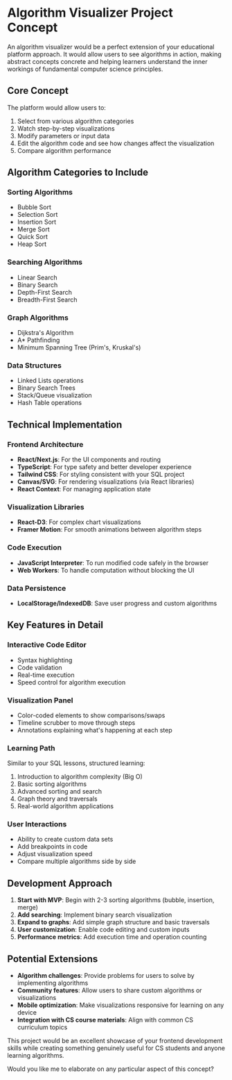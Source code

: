 # Algorithm Visualizer Project Concept

An algorithm visualizer would be a perfect extension of your educational platform approach. It would allow users to see algorithms in action, making abstract concepts concrete and helping learners understand the inner workings of fundamental computer science principles.

## Core Concept

The platform would allow users to:
1. Select from various algorithm categories
2. Watch step-by-step visualizations
3. Modify parameters or input data
4. Edit the algorithm code and see how changes affect the visualization
5. Compare algorithm performance

## Algorithm Categories to Include

### Sorting Algorithms
- Bubble Sort
- Selection Sort
- Insertion Sort
- Merge Sort
- Quick Sort
- Heap Sort

### Searching Algorithms
- Linear Search
- Binary Search
- Depth-First Search
- Breadth-First Search

### Graph Algorithms
- Dijkstra's Algorithm
- A* Pathfinding
- Minimum Spanning Tree (Prim's, Kruskal's)

### Data Structures
- Linked Lists operations
- Binary Search Trees
- Stack/Queue visualization
- Hash Table operations

## Technical Implementation

### Frontend Architecture
- **React/Next.js**: For the UI components and routing
- **TypeScript**: For type safety and better developer experience
- **Tailwind CSS**: For styling consistent with your SQL project
- **Canvas/SVG**: For rendering visualizations (via React libraries)
- **React Context**: For managing application state

### Visualization Libraries
- **React-D3**: For complex chart visualizations
- **Framer Motion**: For smooth animations between algorithm steps

### Code Execution
- **JavaScript Interpreter**: To run modified code safely in the browser
- **Web Workers**: To handle computation without blocking the UI

### Data Persistence
- **LocalStorage/IndexedDB**: Save user progress and custom algorithms

## Key Features in Detail

### Interactive Code Editor
- Syntax highlighting
- Code validation
- Real-time execution
- Speed control for algorithm execution

### Visualization Panel
- Color-coded elements to show comparisons/swaps
- Timeline scrubber to move through steps
- Annotations explaining what's happening at each step

### Learning Path
Similar to your SQL lessons, structured learning:
1. Introduction to algorithm complexity (Big O)
2. Basic sorting algorithms
3. Advanced sorting and search
4. Graph theory and traversals
5. Real-world algorithm applications

### User Interactions
- Ability to create custom data sets
- Add breakpoints in code
- Adjust visualization speed
- Compare multiple algorithms side by side

## Development Approach

1. **Start with MVP**: Begin with 2-3 sorting algorithms (bubble, insertion, merge)
2. **Add searching**: Implement binary search visualization
3. **Expand to graphs**: Add simple graph structure and basic traversals
4. **User customization**: Enable code editing and custom inputs
5. **Performance metrics**: Add execution time and operation counting

## Potential Extensions

- **Algorithm challenges**: Provide problems for users to solve by implementing algorithms
- **Community features**: Allow users to share custom algorithms or visualizations
- **Mobile optimization**: Make visualizations responsive for learning on any device
- **Integration with CS course materials**: Align with common CS curriculum topics

This project would be an excellent showcase of your frontend development skills while creating something genuinely useful for CS students and anyone learning algorithms.

Would you like me to elaborate on any particular aspect of this concept?